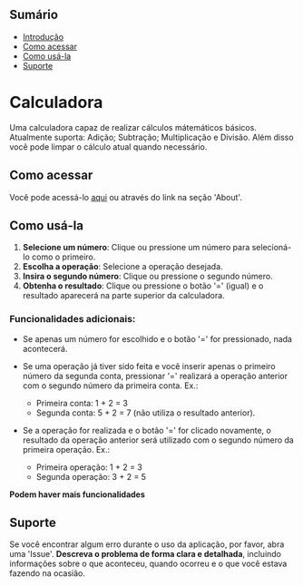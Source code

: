 ## Sumário

- [Introdução](#introdução)
- [Como acessar](#como-acessar)
- [Como usá-la](#como-usá-la)
- [Suporte](#suporte)

**<h1 id="introdução">Calculadora</h1>**

Uma calculadora capaz de realizar cálculos mátemáticos básicos. Atualmente suporta: Adição; Subtração; Multiplicação e Divisão. Além disso você pode limpar o cálculo atual quando necessário.

<h2 id="como-acessar">Como acessar</h2>

Você pode acessá-lo [aqui](calculator-gal.netlify.app/) ou através do link na seção 'About'.


<h2 id="como-usá-la">Como usá-la</h2>

1. **Selecione um número**: Clique ou pressione um número para selecioná-lo como o primeiro.
2. **Escolha a operação**: Selecione a operação desejada.
3. **Insira o segundo número**: Clique ou pressione o segundo número.
4. **Obtenha o resultado**: Clique ou pressione o botão '=' (igual) e o resultado aparecerá na parte superior da calculadora.

### Funcionalidades adicionais:
- Se apenas um número for escolhido e o botão '=' for pressionado, nada acontecerá.

- Se uma operação já tiver sido feita e você inserir apenas o primeiro número da segunda conta, pressionar '=' realizará a operação anterior com o segundo número da primeira conta. Ex.:
    - Primeira conta: 1 + 2 = 3
    - Segunda conta: 5 + 2 = 7 (não utiliza o resultado anterior).

- Se a operação for realizada e o botão '=' for clicado novamente, o resultado da operação anterior será utilizado com o segundo número da primeira operação. Ex.:
    - Primeira operação: 1 + 2 = 3
    - Segunda operação: 3 + 2 = 5

**Podem haver mais funcionalidades**

<h2 id="suporte">Suporte</h2>

Se você encontrar algum erro durante o uso da aplicação, por favor, abra uma 'Issue'. **Descreva o problema de forma clara e detalhada**, incluindo informações sobre o que aconteceu, quando ocorreu e o que você estava fazendo na ocasião.